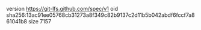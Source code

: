 version https://git-lfs.github.com/spec/v1
oid sha256:13ac91ee05768cb31273a8f349c82b9137c2d11b5b042abdf6fccf7a861041b8
size 7157
